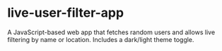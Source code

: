 # live-user-filter-app
A JavaScript-based web app that fetches random users and allows live filtering by name or location. Includes a dark/light theme toggle.
